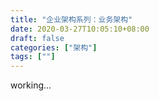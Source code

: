 ```yaml
---
title: "企业架构系列：业务架构"
date: 2020-03-27T10:05:10+08:00
draft: false
categories: ["架构"]
tags: [""]
---
```


working...  
